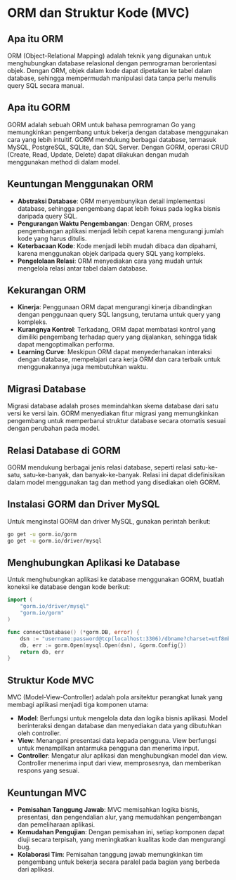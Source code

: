 # ORM dan Struktur Kode (MVC)

## Apa itu ORM

ORM (Object-Relational Mapping) adalah teknik yang digunakan untuk menghubungkan database relasional dengan pemrograman berorientasi objek. Dengan ORM, objek dalam kode dapat dipetakan ke tabel dalam database, sehingga mempermudah manipulasi data tanpa perlu menulis query SQL secara manual.

## Apa itu GORM

GORM adalah sebuah ORM untuk bahasa pemrograman Go yang memungkinkan pengembang untuk bekerja dengan database menggunakan cara yang lebih intuitif. GORM mendukung berbagai database, termasuk MySQL, PostgreSQL, SQLite, dan SQL Server. Dengan GORM, operasi CRUD (Create, Read, Update, Delete) dapat dilakukan dengan mudah menggunakan method di dalam model.

## Keuntungan Menggunakan ORM

- **Abstraksi Database**: ORM menyembunyikan detail implementasi database, sehingga pengembang dapat lebih fokus pada logika bisnis daripada query SQL.
- **Pengurangan Waktu Pengembangan**: Dengan ORM, proses pengembangan aplikasi menjadi lebih cepat karena mengurangi jumlah kode yang harus ditulis.
- **Keterbacaan Kode**: Kode menjadi lebih mudah dibaca dan dipahami, karena menggunakan objek daripada query SQL yang kompleks.
- **Pengelolaan Relasi**: ORM menyediakan cara yang mudah untuk mengelola relasi antar tabel dalam database.

## Kekurangan ORM

- **Kinerja**: Penggunaan ORM dapat mengurangi kinerja dibandingkan dengan penggunaan query SQL langsung, terutama untuk query yang kompleks.
- **Kurangnya Kontrol**: Terkadang, ORM dapat membatasi kontrol yang dimiliki pengembang terhadap query yang dijalankan, sehingga tidak dapat mengoptimalkan performa.
- **Learning Curve**: Meskipun ORM dapat menyederhanakan interaksi dengan database, mempelajari cara kerja ORM dan cara terbaik untuk menggunakannya juga membutuhkan waktu.

## Migrasi Database

Migrasi database adalah proses memindahkan skema database dari satu versi ke versi lain. GORM menyediakan fitur migrasi yang memungkinkan pengembang untuk memperbarui struktur database secara otomatis sesuai dengan perubahan pada model.

## Relasi Database di GORM

GORM mendukung berbagai jenis relasi database, seperti relasi satu-ke-satu, satu-ke-banyak, dan banyak-ke-banyak. Relasi ini dapat didefinisikan dalam model menggunakan tag dan method yang disediakan oleh GORM.

## Instalasi GORM dan Driver MySQL

Untuk menginstal GORM dan driver MySQL, gunakan perintah berikut:

```bash
go get -u gorm.io/gorm
go get -u gorm.io/driver/mysql
```

## Menghubungkan Aplikasi ke Database
Untuk menghubungkan aplikasi ke database menggunakan GORM, buatlah koneksi ke database dengan kode berikut:

```go
import (
    "gorm.io/driver/mysql"
    "gorm.io/gorm"
)

func connectDatabase() (*gorm.DB, error) {
    dsn := "username:password@tcp(localhost:3306)/dbname?charset=utf8mb4&parseTime=True&loc=Local"
    db, err := gorm.Open(mysql.Open(dsn), &gorm.Config{})
    return db, err
}
```

## Struktur Kode MVC
MVC (Model-View-Controller) adalah pola arsitektur perangkat lunak yang membagi aplikasi menjadi tiga komponen utama:

- **Model**: Berfungsi untuk mengelola data dan logika bisnis aplikasi. Model berinteraksi dengan database dan menyediakan data yang dibutuhkan oleh controller.
- **View**: Menangani presentasi data kepada pengguna. View berfungsi untuk menampilkan antarmuka pengguna dan menerima input.
- **Controller**: Mengatur alur aplikasi dan menghubungkan model dan view. Controller menerima input dari view, memprosesnya, dan memberikan respons yang sesuai.

## Keuntungan MVC
- **Pemisahan Tanggung Jawab**: MVC memisahkan logika bisnis, presentasi, dan pengendalian alur, yang memudahkan pengembangan dan pemeliharaan aplikasi.
- **Kemudahan Pengujian**: Dengan pemisahan ini, setiap komponen dapat diuji secara terpisah, yang meningkatkan kualitas kode dan mengurangi bug.
- **Kolaborasi Tim**: Pemisahan tanggung jawab memungkinkan tim pengembang untuk bekerja secara paralel pada bagian yang berbeda dari aplikasi.
